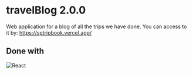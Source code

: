 # travelBlog 2.0.0

Web application for a blog of all the trips we have done.
You can access to it by: https://sptripbook.vercel.app/

## Done with

![React](https://img.shields.io/badge/React-20232A?style=for-the-badge&logo=react&logoColor=61DAFB)

